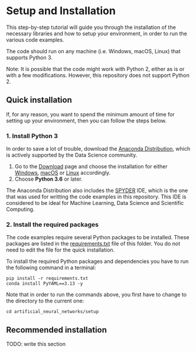 # Setup and Installation

This step-by-step tutorial will guide you through the installation of the necessary libraries and how to setup your environment, in order to run the various code examples.

The code should run on any machine (i.e. Windows, macOS, Linux) that supports Python 3.

Note: It is possible that the code might work with Python 2, either as is or with a few modifications. However, this repository does not support Python 2.

## Quick installation

If, for any reason, you want to spend the minimum amount of time for setting up your environment, then you can follow the steps below.

### 1. Install Python 3

In order to save a lot of trouble, download the [Anaconda Distribution](https://www.anaconda.com/distribution/), which is actively supported by the Data Science community.

1. Go to the [Download](https://www.anaconda.com/download/) page and choose the installation for either [Windows](https://www.anaconda.com/download/#windows), [macOS](https://www.anaconda.com/download/#macos) or [Linux](https://www.anaconda.com/download/#linux) accordingly.
2. Choose **Python 3.6** or later.

The Anaconda Distribution also includes the [SPYDER](https://www.spyder-ide.org/) IDE, which is the one that was used for writting the code examples in this repository. This IDE is considered to be ideal for Machine Learning, Data Science and Scientific Computing.

### 2. Install the required packages

The code examples require several Python packages to be installed. These packages are listed in the 
[requirements.txt](setup/requirements.txt) file of this folder. You do not need to edit the file for the quick installation.

To install the required Python packages and dependencies you have to run the following command in a terminal:

    pip install -r requirements.txt
    conda install PyYAML==3.13 -y

Note that in order to run the commands above, you first have to change to the directory to the current one:

    cd artificial_neural_networks/setup


## Recommended installation

TODO: write this section
